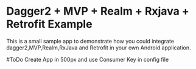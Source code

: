 # Dagger2 + MVP + Realm + Rxjava + Retrofit Example

This is a small sample app to demonstrate how you could integrate dagger2,MVP,Realm,RxJava and Retrofit in your own Android application.

#ToDo
Create App in 500px and use Consumer Key in config file

